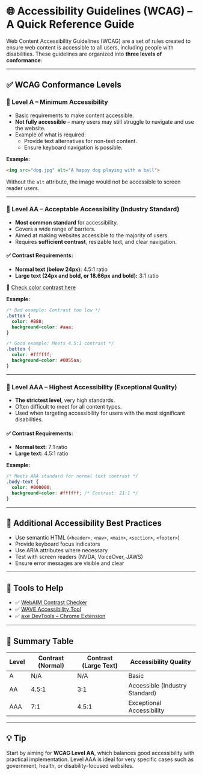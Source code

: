 
# 🌐 Accessibility Guidelines (WCAG) – A Quick Reference Guide

Web Content Accessibility Guidelines (WCAG) are a set of rules created to ensure web content is accessible to all users, including people with disabilities. These guidelines are organized into **three levels of conformance**:

---

## ✅ WCAG Conformance Levels

### 🔸 Level A – Minimum Accessibility

- Basic requirements to make content accessible.
- **Not fully accessible** – many users may still struggle to navigate and use the website.
- Example of what is required:
  - Provide text alternatives for non-text content.
  - Ensure keyboard navigation is possible.

**Example:**
```html
<img src="dog.jpg" alt="A happy dog playing with a ball">
```
Without the `alt` attribute, the image would not be accessible to screen reader users.

---

### 🔸 Level AA – Acceptable Accessibility (Industry Standard)

- **Most common standard** for accessibility.
- Covers a wide range of barriers.
- Aimed at making websites accessible to the majority of users.
- Requires **sufficient contrast**, resizable text, and clear navigation.

#### ✅ Contrast Requirements:
- **Normal text (below 24px):** 4.5:1 ratio
- **Large text (24px and bold, or 18.66px and bold):** 3:1 ratio

🔗 [Check color contrast here](https://webaim.org/resources/contrastchecker/)

**Example:**
```css
/* Bad example: Contrast too low */
.button {
  color: #888;
  background-color: #aaa;
}

/* Good example: Meets 4.5:1 contrast */
.button {
  color: #ffffff;
  background-color: #0055aa;
}
```

---

### 🔸 Level AAA – Highest Accessibility (Exceptional Quality)

- **The strictest level**, very high standards.
- Often difficult to meet for all content types.
- Used when targeting accessibility for users with the most significant disabilities.

#### ✅ Contrast Requirements:
- **Normal text:** 7:1 ratio
- **Large text:** 4.5:1 ratio

**Example:**
```css
/* Meets AAA standard for normal text contrast */
.body-text {
  color: #000000;
  background-color: #ffffff; /* Contrast: 21:1 */
}
```

---

## 📌 Additional Accessibility Best Practices

- Use semantic HTML (`<header>`, `<nav>`, `<main>`, `<section>`, `<footer>`)
- Provide keyboard focus indicators
- Use ARIA attributes where necessary
- Test with screen readers (NVDA, VoiceOver, JAWS)
- Ensure error messages are visible and clear

---

## 🧪 Tools to Help

- ✅ [WebAIM Contrast Checker](https://webaim.org/resources/contrastchecker/)
- ✅ [WAVE Accessibility Tool](https://wave.webaim.org/)
- ✅ [axe DevTools – Chrome Extension](https://www.deque.com/axe/devtools/)

---

## 🎯 Summary Table

| Level | Contrast (Normal) | Contrast (Large Text) | Accessibility Quality       |
|-------|--------------------|------------------------|-----------------------------|
| A     | N/A                | N/A                    | Basic                       |
| AA    | 4.5:1              | 3:1                    | Accessible (Industry Standard) |
| AAA   | 7:1                | 4.5:1                  | Exceptional Accessibility   |

---

## 💡 Tip
Start by aiming for **WCAG Level AA**, which balances good accessibility with practical implementation. Level AAA is ideal for very specific cases such as government, health, or disability-focused websites.

